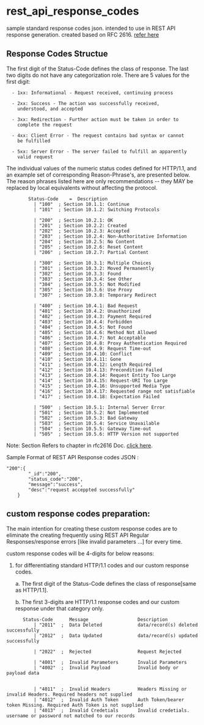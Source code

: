 # rest_api_response_codes
sample standard response codes json. intended to use in REST API response generation. created based on RFC 2616. <a href="https://www.ietf.org/rfc/rfc2616.txt">refer here</a>


## Response Codes Structue

   The first digit of the Status-Code defines the class of response. The
   last two digits do not have any categorization role. There are 5
   values for the first digit:

      - 1xx: Informational - Request received, continuing process

      - 2xx: Success - The action was successfully received,
        understood, and accepted

      - 3xx: Redirection - Further action must be taken in order to
        complete the request

      - 4xx: Client Error - The request contains bad syntax or cannot
        be fulfilled

      - 5xx: Server Error - The server failed to fulfill an apparently
        valid request

   The individual values of the numeric status codes defined for
   HTTP/1.1, and an example set of corresponding Reason-Phrase's, are
   presented below. The reason phrases listed here are only
   recommendations -- they MAY be replaced by local equivalents without
   affecting the protocol.


```
        Status-Code    =  Description
          | "100"  ; Section 10.1.1: Continue
          | "101"  ; Section 10.1.2: Switching Protocols
          
          | "200"  ; Section 10.2.1: OK
          | "201"  ; Section 10.2.2: Created
          | "202"  ; Section 10.2.3: Accepted
          | "203"  ; Section 10.2.4: Non-Authoritative Information
          | "204"  ; Section 10.2.5: No Content
          | "205"  ; Section 10.2.6: Reset Content
          | "206"  ; Section 10.2.7: Partial Content
          
          | "300"  ; Section 10.3.1: Multiple Choices
          | "301"  ; Section 10.3.2: Moved Permanently
          | "302"  ; Section 10.3.3: Found
          | "303"  ; Section 10.3.4: See Other
          | "304"  ; Section 10.3.5: Not Modified
          | "305"  ; Section 10.3.6: Use Proxy
          | "307"  ; Section 10.3.8: Temporary Redirect
          
          | "400"  ; Section 10.4.1: Bad Request
          | "401"  ; Section 10.4.2: Unauthorized
          | "402"  ; Section 10.4.3: Payment Required
          | "403"  ; Section 10.4.4: Forbidden
          | "404"  ; Section 10.4.5: Not Found
          | "405"  ; Section 10.4.6: Method Not Allowed
          | "406"  ; Section 10.4.7: Not Acceptable
          | "407"  ; Section 10.4.8: Proxy Authentication Required
          | "408"  ; Section 10.4.9: Request Time-out
          | "409"  ; Section 10.4.10: Conflict
          | "410"  ; Section 10.4.11: Gone
          | "411"  ; Section 10.4.12: Length Required
          | "412"  ; Section 10.4.13: Precondition Failed
          | "413"  ; Section 10.4.14: Request Entity Too Large
          | "414"  ; Section 10.4.15: Request-URI Too Large
          | "415"  ; Section 10.4.16: Unsupported Media Type
          | "416"  ; Section 10.4.17: Requested range not satisfiable
          | "417"  ; Section 10.4.18: Expectation Failed
        
          | "500"  ; Section 10.5.1: Internal Server Error
          | "501"  ; Section 10.5.2: Not Implemented
          | "502"  ; Section 10.5.3: Bad Gateway
          | "503"  ; Section 10.5.4: Service Unavailable
          | "504"  ; Section 10.5.5: Gateway Time-out
          | "505"  ; Section 10.5.6: HTTP Version not supported

```

Note: Section Refers to chapter in rfc2616 Doc. <a href="https://www.ietf.org/rfc/rfc2616.txt">click here</a>.

Sample Format of REST API Response codes JSON :
```
"200":{
        "_id":"200",
        "status_code":"200",
        "message":"success",
        "desc":"request acceppted successfully"
    }
```

## custom response codes preparation:

The main intention for creating these custom response codes are to eliminate the creating frequently using REST API Regular Responses/response errors [like invalid parameters ...] for every time.

custom response codes will be 4-digits for below reasons:

  1. for differentiating standard HTTP/1.1 codes and our custom response codes.

        a. The first digit of the Status-Code defines the class of response[same as HTTP/1.1].

        b. The first 3-digits are HTTP/1.1 response codes and our custom response under that category         only.   


```
      Status-Code      Message                  Description
          | "2011"  ;  Data Deleted             data/record(s) deleted successfully 
          | "2012"  ;  Data Updated             data/record(s) updated successfully 
        
          | "2022"  ;  Rejected                 Request Rejected
          
          | "4001"  ;  Invalid Parameters       Invalid Parameters
          | "4002"  ;  Invalid Payload          Invalid body or payload data


          | "4011"  ;  Invalid Headers          Headers Missing or invalid Headers. Required headers not supplied
          | "4012"  ;  Invalid Auth Token       Auth Token/bearer token Missing. Required Auth Token is not supplied
          | "4013"  ;  Invalid Credetials       Invalid credetials. username or password not matched to our records
```

